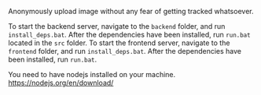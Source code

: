 Anonymously upload image without any fear of getting tracked whatsoever.

To start the backend server, navigate to the `backend` folder, and run `install_deps.bat`. After the dependencies have been installed, run `run.bat` located in the `src` folder.
To start the frontend server, navigate to the `frontend` folder, and run `install_deps.bat`. After the dependencies have been installed, run `run.bat`.

You need to have nodejs installed on your machine. https://nodejs.org/en/download/
